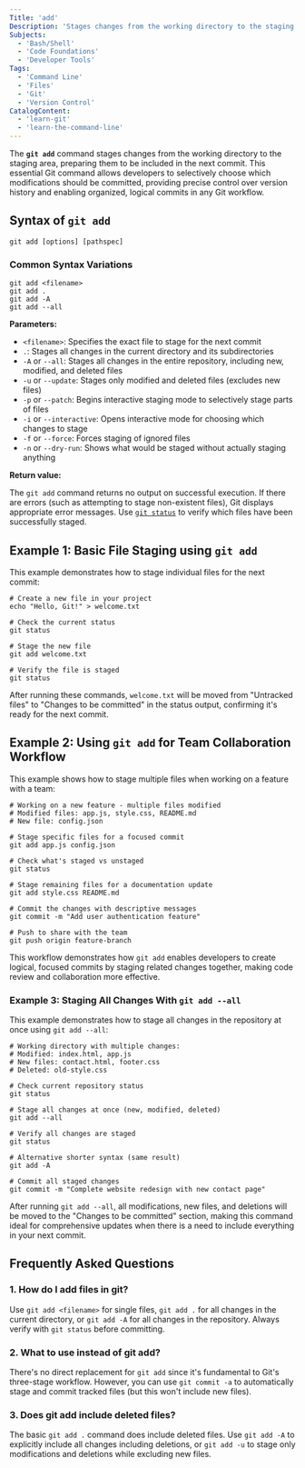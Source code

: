 ```yaml
---
Title: 'add'
Description: 'Stages changes from the working directory to the staging area for the next commit'
Subjects:
  - 'Bash/Shell'
  - 'Code Foundations'
  - 'Developer Tools'
Tags:
  - 'Command Line'
  - 'Files'
  - 'Git'
  - 'Version Control'
CatalogContent:
  - 'learn-git'
  - 'learn-the-command-line'
---
```


The **`git add`** command stages changes from the working directory to the staging area, preparing them to be included in the next commit. This essential Git command allows developers to selectively choose which modifications should be committed, providing precise control over version history and enabling organized, logical commits in any Git workflow.

## Syntax of `git add`

```pseudo
git add [options] [pathspec]
```

### Common Syntax Variations

```pseudo
git add <filename>
git add .
git add -A
git add --all
```

**Parameters:**

- `<filename>`: Specifies the exact file to stage for the next commit
- `.`: Stages all changes in the current directory and its subdirectories
- `-A` or `--all`: Stages all changes in the entire repository, including new, modified, and deleted files
- `-u` or `--update`: Stages only modified and deleted files (excludes new files)
- `-p` or `--patch`: Begins interactive staging mode to selectively stage parts of files
- `-i` or `--interactive`: Opens interactive mode for choosing which changes to stage
- `-f` or `--force`: Forces staging of ignored files
- `-n` or `--dry-run`: Shows what would be staged without actually staging anything

**Return value:**

The `git add` command returns no output on successful execution. If there are errors (such as attempting to stage non-existent files), Git displays appropriate error messages. Use [`git status`](https://www.codecademy.com/resources/docs/git/status) to verify which files have been successfully staged.

## Example 1: Basic File Staging using `git add`

This example demonstrates how to stage individual files for the next commit:

```shell
# Create a new file in your project
echo "Hello, Git!" > welcome.txt

# Check the current status
git status

# Stage the new file
git add welcome.txt

# Verify the file is staged
git status
```

After running these commands, `welcome.txt` will be moved from "Untracked files" to "Changes to be committed" in the status output, confirming it's ready for the next commit.

## Example 2: Using `git add` for Team Collaboration Workflow

This example shows how to stage multiple files when working on a feature with a team:

```shell
# Working on a new feature - multiple files modified
# Modified files: app.js, style.css, README.md
# New file: config.json

# Stage specific files for a focused commit
git add app.js config.json

# Check what's staged vs unstaged
git status

# Stage remaining files for a documentation update
git add style.css README.md

# Commit the changes with descriptive messages
git commit -m "Add user authentication feature"

# Push to share with the team
git push origin feature-branch
```

This workflow demonstrates how `git add` enables developers to create logical, focused commits by staging related changes together, making code review and collaboration more effective.

### Example 3: Staging All Changes With `git add --all`

This example demonstrates how to stage all changes in the repository at once using `git add --all`:

```shell
# Working directory with multiple changes:
# Modified: index.html, app.js
# New files: contact.html, footer.css
# Deleted: old-style.css

# Check current repository status
git status

# Stage all changes at once (new, modified, deleted)
git add --all

# Verify all changes are staged
git status

# Alternative shorter syntax (same result)
git add -A

# Commit all staged changes
git commit -m "Complete website redesign with new contact page"
```

After running `git add --all`, all modifications, new files, and deletions will be moved to the "Changes to be committed" section, making this command ideal for comprehensive updates when there is a need to include everything in your next commit.

## Frequently Asked Questions

### 1. How do I add files in git?

Use `git add <filename>` for single files, `git add .` for all changes in the current directory, or `git add -A` for all changes in the repository. Always verify with `git status` before committing.

### 2. What to use instead of git add?

There's no direct replacement for `git add` since it's fundamental to Git's three-stage workflow. However, you can use `git commit -a` to automatically stage and commit tracked files (but this won't include new files).

### 3. Does git add include deleted files?

The basic `git add .` command does include deleted files. Use `git add -A` to explicitly include all changes including deletions, or `git add -u` to stage only modifications and deletions while excluding new files.

